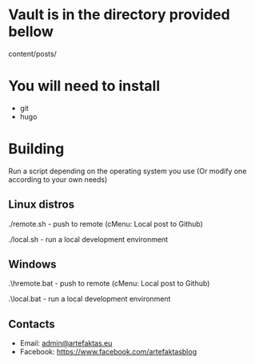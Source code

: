 # Vault is in the directory provided bellow

content/posts/

# You will need to install

- git
- hugo

# Building 

Run a script depending on the operating system you use (Or modify one according to your own needs)

## Linux distros

./remote.sh - push to remote (cMenu: Local post to Github)

./local.sh - run a local development environment 

## Windows

.\hremote.bat - push to remote (cMenu: Local post to Github)

.\local.bat - run a local development environment

## Contacts

- Email: admin@artefaktas.eu
- Facebook: https://www.facebook.com/artefaktasblog
